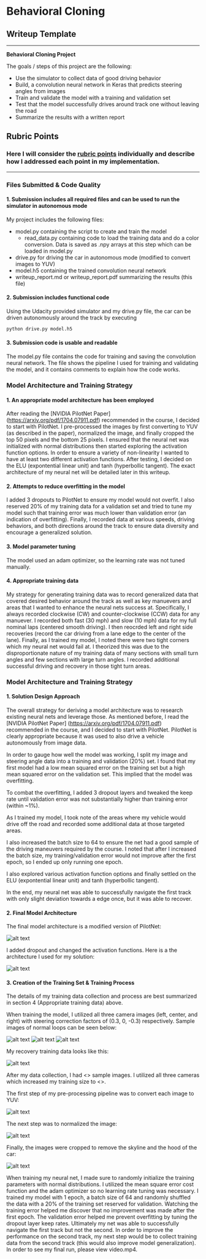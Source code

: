 # **Behavioral Cloning** 

## Writeup Template

---

**Behavioral Cloning Project**

The goals / steps of this project are the following:
* Use the simulator to collect data of good driving behavior
* Build, a convolution neural network in Keras that predicts steering angles from images
* Train and validate the model with a training and validation set
* Test that the model successfully drives around track one without leaving the road
* Summarize the results with a written report


[//]: # (Image References)

[image0]: ./examples/PilotNet.png "PilotNet"
[image1]: ./examples/model_viz.png "Model Visualization"
[image2_L]: ./examples/Left.png "Normal Driving Left Camera"
[image2_C]: ./examples/Center.png "Normal Driving Center Camera"
[image2_R]: ./examples/Right.png "Normal Driving Right Camera"
[image3]: ./examples/Recover.png "Recovery Image"
[image_YUV]: ./examples/YUV.png "YUV Image"
[image_norm]: ./examples/Norm.png "Normalized Image"
[image_crop]: ./examples/Crop.png "Cropped Image"

## Rubric Points
### Here I will consider the [rubric points](https://review.udacity.com/#!/rubrics/432/view) individually and describe how I addressed each point in my implementation.  

---
### Files Submitted & Code Quality

#### 1. Submission includes all required files and can be used to run the simulator in autonomous mode

My project includes the following files:
* model.py containing the script to create and train the model
	* read_data.py containing code to load the training data and do a color conversion. Data is saved as .npy arrays at this step which can be loaded in model.py
* drive.py for driving the car in autonomous mode (modified to convert images to YUV)
* model.h5 containing the trained convolution neural network 
* writeup_report.md or writeup_report.pdf summarizing the results (this file)

#### 2. Submission includes functional code
Using the Udacity provided simulator and my drive.py file, the car can be driven autonomously around the track by executing 
```sh
python drive.py model.h5
```

#### 3. Submission code is usable and readable

The model.py file contains the code for training and saving the convolution neural network. The file shows the pipeline I used for training and validating the model, and it contains comments to explain how the code works.

### Model Architecture and Training Strategy

#### 1. An appropriate model architecture has been employed

After reading the [NVIDIA PilotNet Paper] (https://arxiv.org/pdf/1704.07911.pdf) recommended in the course, I decided to start with PilotNet. 
I pre-processed the images by first converting to YUV (as described in the paper), normalized the image, and finally cropped the top 50 pixels and the bottom 25 pixels.
I ensured that the neural net was initialized with normal distributions then started exploring the activation function options.
In order to ensure a variety of non-linearity I wanted to have at least two different activation functions. After testing, I decided on the ELU (expontential linear unit) and tanh (hyperbollic tangent).
The exact architecture of my neural net will be detailed later in this writeup.

#### 2. Attempts to reduce overfitting in the model

I added 3 dropouts to PilotNet to ensure my model would not overfit. 
I also reserved 20% of my training data for a validation set and tried to tune my model such that training error was much lower than validation error (an indication of overfitting).
Finally, I recorded data at various speeds, driving behaviors, and both directions around the track to ensure data diversity and encourage a generalized solution.

#### 3. Model parameter tuning

The model used an adam optimizer, so the learning rate was not tuned manually.

#### 4. Appropriate training data

My strategy for generating training data was to record generalized data that covered desired behavior around the track as well as key manuevers and areas that I wanted to enhance the neural nets success at.
Specifically, I always recorded clockwise (CW) and counter-clockwise (CCW) data for any manuever.
I recorded both fast (30 mph) and slow (10 mph) data for my full nominal laps (centered smooth driving).
I then reocrded left and right side recoveries (record the car driving from a lane edge to the center of the lane).
Finally, as I trained my model, I noted there were two tight corners which my neural net would fail at.
I theorized this was due to the disproportionate nature of my training data of many sections with small turn angles and few sections with large turn angles.
I recorded additional successful driving and recovery in those tight turn areas. 

### Model Architecture and Training Strategy

#### 1. Solution Design Approach

The overall strategy for deriving a model architecture was to research existing neural nets and leverage those. 
As mentioned before, I read the [NVIDIA PilotNet Paper] (https://arxiv.org/pdf/1704.07911.pdf) recommended in the course, and I decided to start with PilotNet.
PilotNet is clearly appropriate because it was used to also drive a vehicle autonomously from image data.

In order to gauge how well the model was working, I split my image and steering angle data into a training and validation (20%) set. 
I found that my first model had a low mean squared error on the training set but a high mean squared error on the validation set. This implied that the model was overfitting. 

To combat the overfitting, I added 3 dropout layers and tweaked the keep rate until validation error was not substantially higher than training error (within ~1%).

As I trained my model, I took note of the areas where my vehicle would drive off the road and recorded some additional data at those targeted areas.

I also increased the batch size to 64 to ensure the net had a good sample of the driving maneuvers required by the course.
I noted that after I increased the batch size, my training/validation error would not improve after the first epoch, so I ended up only running one epoch.

I also explored various activation function options and finally settled on the ELU (expontential linear unit) and tanh (hyperbollic tangent).

In the end, my neural net was able to successfully navigate the first track with only slight deviation towards a edge once, but it was able to recover.

#### 2. Final Model Architecture

The final model architecture is a modified version of PilotNet:

![alt text][image0]

I added dropout and changed the activation functions. 
Here is a the architecture I used for my solution:

![alt text][image1]

#### 3. Creation of the Training Set & Training Process

The details of my training data collection and process are best summarized in section 4 (Appropriate training data) above.

When training the model, I utilized all three camera images (left, center, and right) with steering correction factors of (0.3, 0, -0.3) respectively.
Sample images of normal loops can be seen below:

![alt text][image2_L]
![alt text][image2_C]
![alt text][image2_R]

My recovery training data looks like this:

![alt text][image3]

After my data collection, I had <<TODO>> sample images. I utilized all three cameras which increased my training size to <<TODO>>.

The first step of my pre-processing pipeline was to convert each image to YUV:

![alt text][image_YUV]

The next step was to normalized the image:

![alt text][image_norm]

Finally, the images were cropped to remove the skyline and the hood of the car:

![alt text][image_crop]

When training my neural net, I made sure to randomly initialize the training parameters with normal distributions.
I utilized the mean square error cost function and the adam optimizer so no learning rate tuning was necessary.
I trained my model with 1 epoch, a batch size of 64 and randomly shuffled the data with a 20% of the training set reserved for validation.
Watching the training error helped me discover that no improvement was made after the first epoch.
The validation error helped me prevent overfitting by tuning the dropout layer keep rates.
Ultimately my net was able to successfully navigate the first track but not the second.
In order to improve the performance on the second track, my next step would be to collect training data from the second track (this would also improve model generalization).
In order to see my final run, please view video.mp4.
